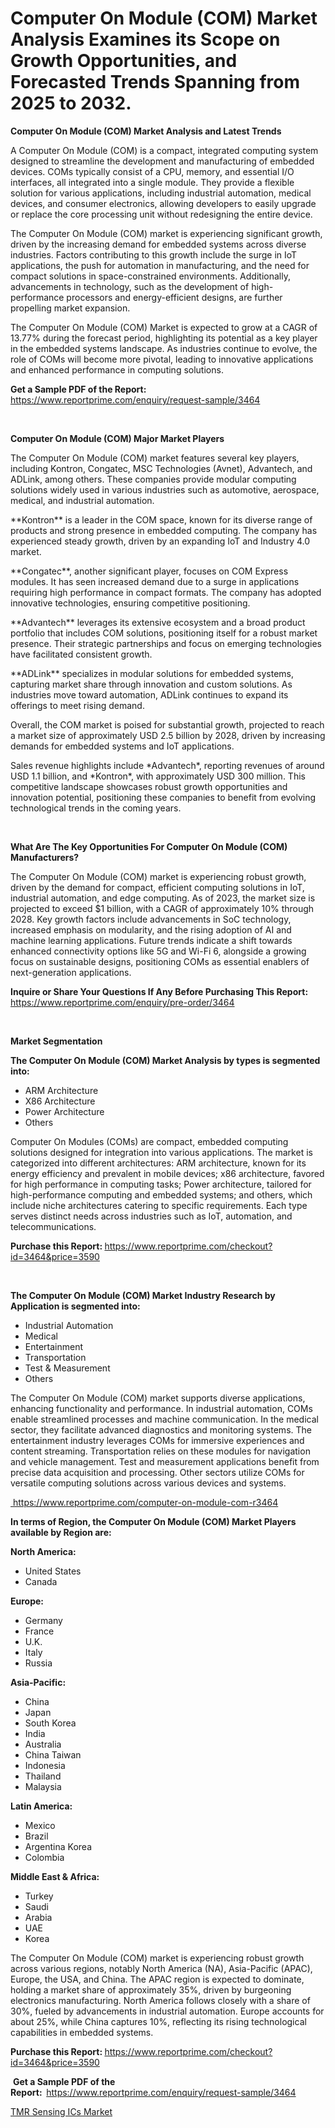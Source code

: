 <p><h1>Computer On Module (COM) Market Analysis Examines its Scope on Growth Opportunities, and Forecasted Trends Spanning from 2025 to 2032.</h1></p><p><strong>Computer On Module (COM) Market Analysis and Latest Trends</strong></p>
<p><p>A Computer On Module (COM) is a compact, integrated computing system designed to streamline the development and manufacturing of embedded devices. COMs typically consist of a CPU, memory, and essential I/O interfaces, all integrated into a single module. They provide a flexible solution for various applications, including industrial automation, medical devices, and consumer electronics, allowing developers to easily upgrade or replace the core processing unit without redesigning the entire device.</p><p>The Computer On Module (COM) market is experiencing significant growth, driven by the increasing demand for embedded systems across diverse industries. Factors contributing to this growth include the surge in IoT applications, the push for automation in manufacturing, and the need for compact solutions in space-constrained environments. Additionally, advancements in technology, such as the development of high-performance processors and energy-efficient designs, are further propelling market expansion.</p><p>The Computer On Module (COM) Market is expected to grow at a CAGR of 13.77% during the forecast period, highlighting its potential as a key player in the embedded systems landscape. As industries continue to evolve, the role of COMs will become more pivotal, leading to innovative applications and enhanced performance in computing solutions.</p></p>
<p><strong>Get a Sample PDF of the Report:&nbsp;</strong> <a href="https://www.reportprime.com/enquiry/request-sample/3464?utm_campaign=3194&utm_medium=2&utm_source=Github&utm_content=ia&utm_term=18032025&utm_id=computer-on-module-com">https://www.reportprime.com/enquiry/request-sample/3464</a></p>
<p>&nbsp;</p>
<p><strong>Computer On Module (COM) Major Market Players</strong></p>
<p><p>The Computer On Module (COM) market features several key players, including Kontron, Congatec, MSC Technologies (Avnet), Advantech, and ADLink, among others. These companies provide modular computing solutions widely used in various industries such as automotive, aerospace, medical, and industrial automation.</p><p>**Kontron** is a leader in the COM space, known for its diverse range of products and strong presence in embedded computing. The company has experienced steady growth, driven by an expanding IoT and Industry 4.0 market. </p><p>**Congatec**, another significant player, focuses on COM Express modules. It has seen increased demand due to a surge in applications requiring high performance in compact formats. The company has adopted innovative technologies, ensuring competitive positioning.</p><p>**Advantech** leverages its extensive ecosystem and a broad product portfolio that includes COM solutions, positioning itself for a robust market presence. Their strategic partnerships and focus on emerging technologies have facilitated consistent growth.</p><p>**ADLink** specializes in modular solutions for embedded systems, capturing market share through innovation and custom solutions. As industries move toward automation, ADLink continues to expand its offerings to meet rising demand.</p><p>Overall, the COM market is poised for substantial growth, projected to reach a market size of approximately USD 2.5 billion by 2028, driven by increasing demands for embedded systems and IoT applications.</p><p>Sales revenue highlights include *Advantech*, reporting revenues of around USD 1.1 billion, and *Kontron*, with approximately USD 300 million. This competitive landscape showcases robust growth opportunities and innovation potential, positioning these companies to benefit from evolving technological trends in the coming years.</p></p>
<p>&nbsp;</p>
<p><strong>What Are The Key Opportunities For Computer On Module (COM) Manufacturers?</strong></p>
<p><p>The Computer On Module (COM) market is experiencing robust growth, driven by the demand for compact, efficient computing solutions in IoT, industrial automation, and edge computing. As of 2023, the market size is projected to exceed $1 billion, with a CAGR of approximately 10% through 2028. Key growth factors include advancements in SoC technology, increased emphasis on modularity, and the rising adoption of AI and machine learning applications. Future trends indicate a shift towards enhanced connectivity options like 5G and Wi-Fi 6, alongside a growing focus on sustainable designs, positioning COMs as essential enablers of next-generation applications.</p></p>
<p><strong>Inquire or Share Your Questions If Any Before Purchasing This Report:</strong> <a href="https://www.reportprime.com/enquiry/pre-order/3464?utm_campaign=3194&utm_medium=2&utm_source=Github&utm_content=ia&utm_term=18032025&utm_id=computer-on-module-com">https://www.reportprime.com/enquiry/pre-order/3464</a></p>
<p>&nbsp;</p>
<p><strong>Market Segmentation</strong></p>
<p><strong>The Computer On Module (COM) Market Analysis by types is segmented into:</strong></p>
<p><ul><li>ARM Architecture</li><li>X86 Architecture</li><li>Power Architecture</li><li>Others</li></ul></p>
<p><p>Computer On Modules (COMs) are compact, embedded computing solutions designed for integration into various applications. The market is categorized into different architectures: ARM architecture, known for its energy efficiency and prevalent in mobile devices; x86 architecture, favored for high performance in computing tasks; Power architecture, tailored for high-performance computing and embedded systems; and others, which include niche architectures catering to specific requirements. Each type serves distinct needs across industries such as IoT, automation, and telecommunications.</p></p>
<p><strong>Purchase this Report:&nbsp;</strong><a href="https://www.reportprime.com/checkout?id=3464&price=3590&utm_campaign=3194&utm_medium=2&utm_source=Github&utm_content=ia&utm_term=18032025&utm_id=computer-on-module-com">https://www.reportprime.com/checkout?id=3464&price=3590</a></p>
<p>&nbsp;</p>
<p><strong>The Computer On Module (COM) Market Industry Research by Application is segmented into:</strong></p>
<p><ul><li>Industrial Automation</li><li>Medical</li><li>Entertainment</li><li>Transportation</li><li>Test & Measurement</li><li>Others</li></ul></p>
<p><p>The Computer On Module (COM) market supports diverse applications, enhancing functionality and performance. In industrial automation, COMs enable streamlined processes and machine communication. In the medical sector, they facilitate advanced diagnostics and monitoring systems. The entertainment industry leverages COMs for immersive experiences and content streaming. Transportation relies on these modules for navigation and vehicle management. Test and measurement applications benefit from precise data acquisition and processing. Other sectors utilize COMs for versatile computing solutions across various devices and systems.</p></p>
<p><a href="https://www.reportprime.com/computer-on-module-com-r3464?utm_campaign=3194&utm_medium=2&utm_source=Github&utm_content=ia&utm_term=18032025&utm_id=computer-on-module-com">&nbsp;https://www.reportprime.com/computer-on-module-com-r3464</a></p>
<p><strong>In terms of Region, the Computer On Module (COM) Market Players available by Region are:</strong></p>
<p>
    <p> <strong> North America: </strong>
        <ul>
            <li>United States</li>
            <li>Canada</li>
        </ul>
        </p> 
    <p> <strong> Europe: </strong>
        <ul>
            <li>Germany</li>
            <li>France</li>
            <li>U.K.</li>
            <li>Italy</li>
            <li>Russia</li>
        </ul>
        </p> 
    <p> <strong> Asia-Pacific: </strong>
        <ul>
            <li>China</li>
            <li>Japan</li>
            <li>South Korea</li>
            <li>India</li>
            <li>Australia</li>
            <li>China Taiwan</li>
            <li>Indonesia</li>
            <li>Thailand</li>
            <li>Malaysia</li>
        </ul>
        </p> 
    <p> <strong> Latin America: </strong>
        <ul>
            <li>Mexico</li>
            <li>Brazil</li>
            <li>Argentina Korea</li>
            <li>Colombia</li>
        </ul>
        </p> 
    <p> <strong> Middle East & Africa: </strong>
        <ul>
            <li>Turkey</li>
            <li>Saudi</li>
            <li>Arabia</li>
            <li>UAE</li>
            <li>Korea</li>
        </ul>
    </p>
    </p>
<p><p>The Computer On Module (COM) market is experiencing robust growth across various regions, notably North America (NA), Asia-Pacific (APAC), Europe, the USA, and China. The APAC region is expected to dominate, holding a market share of approximately 35%, driven by burgeoning electronics manufacturing. North America follows closely with a share of 30%, fueled by advancements in industrial automation. Europe accounts for about 25%, while China captures 10%, reflecting its rising technological capabilities in embedded systems.</p></p>
<p><strong>Purchase this Report: </strong><a href="https://www.reportprime.com/checkout?id=3464&price=3590&utm_campaign=3194&utm_medium=2&utm_source=Github&utm_content=ia&utm_term=18032025&utm_id=computer-on-module-com">https://www.reportprime.com/checkout?id=3464&price=3590</a></p>
<p>&nbsp;<strong>Get a Sample PDF of the Report:&nbsp;&nbsp;</strong><a href="https://www.reportprime.com/enquiry/request-sample/3464?utm_campaign=3194&utm_medium=2&utm_source=Github&utm_content=ia&utm_term=18032025&utm_id=computer-on-module-com">https://www.reportprime.com/enquiry/request-sample/3464</a></p>
<p><strong></strong></p>
<p><p><a href="https://github.com/ioniafidian4/Market-Research-Report-List-1/blob/main/tmr-sensing-ics-market.md?utm_campaign=3194&utm_medium=2&utm_source=Github&utm_content=ia&utm_term=18032025&utm_id=computer-on-module-com">TMR Sensing ICs Market</a></p></p>